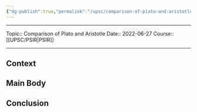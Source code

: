 ```yaml
---
{"dg-publish":true,"permalink":"/upsc/comparison-of-plato-and-aristotle/","dgHomeLink":true,"dgPassFrontmatter":false}
---
```


----
Topic:: Comparison of Plato and Aristotle
Date:: 2022-06-27
Course:: [[UPSC/PSIR|PSIR]] 

----
## Context 
## Main Body 
## Conclusion 



 